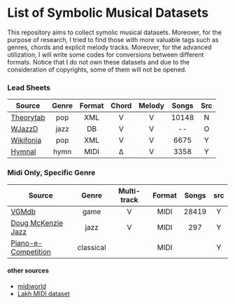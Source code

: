 # List of Symbolic Musical Datasets

This repository aims to collect symolic musical datasets. Moreover, for the purpose of research, I tried to find those with more valuable tags such as genres, chords and explicit melody tracks. Moreover, for the advanced utilization, I will write some codes for conversions between different formats. Notice that I do not own these datasets and due to the consideration of copyrights, some of them will not be opened.

### Lead Sheets


| Source                | Genre      | Format | Chord | Melody | Songs  | Src  |
|-----------------------|:----------:|:------:|:-----:|:------:|:------:|:----:|
| [Theorytab]           |  pop       |   XML  |   V   |   V    | 10148  |  N   |
| [WJazzD]              |  jazz      |   DB   |   V   |   V    |   --   |  O   |
| [Wikifonia]           |  pop       |   XML  |   V   |   V    |  6675  |  Y   |
| [Hymnal]              |  hymn      |   MIDI |   Δ   |   V    |  3358  |  Y   |

### Midi Only, Specific Genre
| Source                | Genre      | Multi-track | Format |Songs  | src |
|-----------------------|:----------:|:-----------:|:------:|:------:|:---:|
| [VGMdb]               |  game      |      V      |  MIDI  | 28419  |  Y  |
| [Doug McKenzie Jazz]  |  jazz      |      V      |  MIDI  |  297   |  Y  |
| [Piano-e-Competition] |  classical |             |  MIDI  |        |  Y  |

#### other sources
* [midiworld]
* [Lakh MIDI dataset]



[Theorytab]: https://www.hooktheory.com/theorytab
[Hymnal]: https://www.hymnal.net/en/home
[Wikifonia]: http://www.wikifonia.org/
[Piano-e-Competition]: http://www.piano-e-competition.com
[WJazzD]: http://jazzomat.hfm-weimar.de/dbformat/dboverview.html
[midiworld]: http://www.midiworld.com
[VGMdb]: https://www.vgmusic.com
[Doug McKenzie Jazz]: http://bushgrafts.com/wp/
[Lakh MIDI dataset]: http://colinraffel.com/projects/lmd/